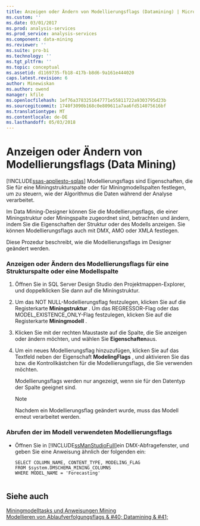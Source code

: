 ```yaml
---
title: Anzeigen oder Ändern von Modellierungsflags (Datamining) | Microsoft Docs
ms.custom: ''
ms.date: 03/01/2017
ms.prod: analysis-services
ms.prod_service: analysis-services
ms.component: data-mining
ms.reviewer: ''
ms.suite: pro-bi
ms.technology: ''
ms.tgt_pltfrm: ''
ms.topic: conceptual
ms.assetid: d1169735-fb18-417b-b8d6-9a161e444020
caps.latest.revision: 6
author: Minewiskan
ms.author: owend
manager: kfile
ms.openlocfilehash: 1ef76a3783251647771e55811722a9303795d23b
ms.sourcegitcommit: 1740f3090b168c0e809611a7aa6fd514075616bf
ms.translationtype: MT
ms.contentlocale: de-DE
ms.lasthandoff: 05/03/2018
---
```

# <a name="view-or-change-modeling-flags-data-mining"></a>Anzeigen oder Ändern von Modellierungsflags (Data Mining)
[!INCLUDE[ssas-appliesto-sqlas](../../includes/ssas-appliesto-sqlas.md)]
  Modellierungsflags sind Eigenschaften, die Sie für eine Miningstrukturspalte oder für Miningmodellspalten festlegen, um zu steuern, wie der Algorithmus die Daten während der Analyse verarbeitet.  
  
 Im Data Mining-Designer können Sie die Modellierungsflags, die einer Miningstruktur oder Miningspalte zugeordnet sind, betrachten und ändern, indem Sie die Eigenschaften der Struktur oder des Modells anzeigen. Sie können Modellierungsflags auch mit DMX, AMO oder XMLA festlegen.  
  
 Diese Prozedur beschreibt, wie die Modellierungsflags im Designer geändert werden.  
  
### <a name="view-or-change-the-modeling-flag-for-a-structure-column-or-model-column"></a>Anzeigen oder Ändern des Modellierungsflags für eine Strukturspalte oder eine Modellspalte  
  
1.  Öffnen Sie in SQL Server Design Studio den Projektmappen-Explorer, und doppelklicken Sie dann auf die Miningstruktur.  
  
2.  Um das NOT NULL-Modellierungsflag festzulegen, klicken Sie auf die Registerkarte **Miningstruktur** . Um das REGRESSOR-Flag oder das MODEL_EXISTENCE_ONLY-Flag festzulegen, klicken Sie auf die Registerkarte **Miningmodell** .  
  
3.  Klicken Sie mit der rechten Maustaste auf die Spalte, die Sie anzeigen oder ändern möchten, und wählen Sie **Eigenschaften**aus.  
  
4.  Um ein neues Modellierungsflag hinzuzufügen, klicken Sie auf das Textfeld neben der Eigenschaft **ModelingFlags** , und aktivieren Sie das bzw. die Kontrollkästchen für die Modellierungsflags, die Sie verwenden möchten.  
  
     Modellierungsflags werden nur angezeigt, wenn sie für den Datentyp der Spalte geeignet sind.  
  
    > [!NOTE]  
    >  Nachdem ein Modellierungsflag geändert wurde, muss das Modell erneut verarbeitet werden.  
  
### <a name="get-the-modeling-flags-used-in-the-model"></a>Abrufen der im Modell verwendeten Modellierungsflags  
  
-   Öffnen Sie in [!INCLUDE[ssManStudioFull](../../includes/ssmanstudiofull-md.md)]ein DMX-Abfragefenster, und geben Sie eine Anweisung ähnlich der folgenden ein:  
  
    ```  
    SELECT COLUMN_NAME, CONTENT_TYPE, MODELING_FLAG  
    FROM $system.DMSCHEMA_MINING_COLUMNS  
    WHERE MODEL_NAME = 'Forecasting'  
  
    ```  
  
## <a name="see-also"></a>Siehe auch  
 [Miningmodelltasks und Anweisungen Mining](../../analysis-services/data-mining/mining-model-tasks-and-how-tos.md)   
 [Modellieren von Ablaufverfolgungsflags & #40; Datamining & #41;](../../analysis-services/data-mining/modeling-flags-data-mining.md)  
  
  
